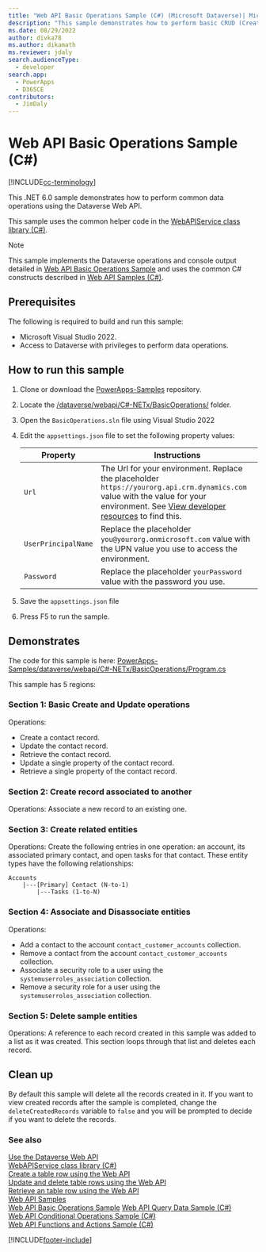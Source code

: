 ```yaml
---
title: "Web API Basic Operations Sample (C#) (Microsoft Dataverse)| Microsoft Docs"
description: "This sample demonstrates how to perform basic CRUD (Create, Retrieve, Update, and Delete) and association and dissociation operations on Microsoft Dataverse table rows, using the Dataverse Web API with the WebAPIService class library."
ms.date: 08/29/2022
author: divka78
ms.author: dikamath
ms.reviewer: jdaly
search.audienceType: 
  - developer
search.app: 
  - PowerApps
  - D365CE
contributors: 
  - JimDaly
---
```


# Web API Basic Operations Sample (C#)

[!INCLUDE[cc-terminology](../../includes/cc-terminology.md)]

This .NET 6.0 sample demonstrates how to perform common data operations using the Dataverse Web API.

This sample uses the common helper code in the [WebAPIService class library (C#)](webapiservice.md).
  
> [!NOTE]
> This sample implements the Dataverse operations and console output detailed in [Web API Basic Operations Sample](../web-api-basic-operations-sample.md) and uses the common C# constructs described in [Web API Samples (C#)](../web-api-samples-csharp.md).

## Prerequisites

The following is required to build and run this sample:

- Microsoft Visual Studio 2022.
- Access to Dataverse with privileges to perform data operations.
  
<a name="bkmk_runSample"></a>
  
## How to run this sample

1. Clone or download the [PowerApps-Samples](https://github.com/microsoft/PowerApps-Samples) repository.
1. Locate the [/dataverse/webapi/C#-NETx/BasicOperations/](https://github.com/microsoft/PowerApps-Samples/tree/master/dataverse/webapi/C%23-NETx/BasicOperations) folder.
1. Open the `BasicOperations.sln` file using Visual Studio 2022
1. Edit the `appsettings.json` file to set the following property values:

   |Property|Instructions  |
   |---------|---------|
   |`Url`|The Url for your environment. Replace the placeholder `https://yourorg.api.crm.dynamics.com` value with the value for your environment. See [View developer resources](../../view-download-developer-resources.md) to find this. |
   |`UserPrincipalName`|Replace the placeholder `you@yourorg.onmicrosoft.com` value with the UPN value you use to access the environment.|
   |`Password`|Replace the placeholder `yourPassword` value with the password you use.|

1. Save the `appsettings.json` file
1. Press F5 to run the sample.

## Demonstrates

The code for this sample is here: [PowerApps-Samples/dataverse/webapi/C#-NETx/BasicOperations/Program.cs](https://github.com/microsoft/PowerApps-Samples/blob/master/dataverse/webapi/C%23-NETx/BasicOperations/Program.cs)

This sample has 5 regions:

### Section 1: Basic Create and Update operations

Operations:

- Create a contact record.
- Update the contact record.
- Retrieve the contact record.
- Update a single property of the contact record.
- Retrieve a single property of the contact record.

### Section 2: Create record associated to another

Operations: Associate a new record to an existing one.

### Section 3: Create related entities

Operations: Create the following entries in one operation: an account, its associated primary contact, and open tasks for that contact.  These entity types have the following relationships:

```
Accounts
    |---[Primary] Contact (N-to-1)
        |---Tasks (1-to-N)
```

### Section 4: Associate and Disassociate entities

Operations:

- Add a contact to the account `contact_customer_accounts` collection.
- Remove a contact from the account `contact_customer_accounts` collection.
- Associate a security role to a user using the `systemuserroles_association` collection.
- Remove a security role for a user using the `systemuserroles_association` collection.

### Section 5: Delete sample entities

Operations: A reference to each record created in this sample was added to a list as it was created. This section loops through that list and deletes each record.

## Clean up

By default this sample will delete all the records created in it. If you want to view created records after the sample is completed, change the `deleteCreatedRecords` variable to `false` and you will be prompted to decide if you want to delete the records.

### See also

[Use the Dataverse Web API](../overview.md)<br />
[WebAPIService class library (C#)](webapiservice.md)<br />
[Create a table row using the Web API](../create-entity-web-api.md)<br />
[Update and delete table rows using the Web API](../update-delete-entities-using-web-api.md)<br />
[Retrieve an table row using the Web API](../retrieve-entity-using-web-api.md)<br />
[Web API Samples](../web-api-samples.md)<br />
[Web API Basic Operations Sample](../web-api-basic-operations-sample.md)
[Web API Query Data Sample (C#)](webapiservice-query-data.md)<br />
[Web API Conditional Operations Sample (C#)](cdswebapiservice-conditional-operations.md)<br />
[Web API Functions and Actions Sample (C#)](functions-actions-csharp.md)

[!INCLUDE[footer-include](../../../../includes/footer-banner.md)]
